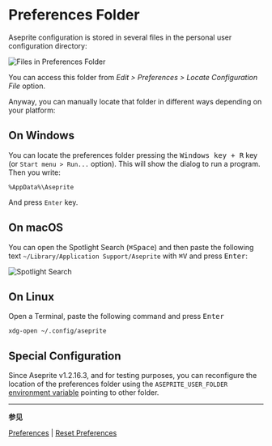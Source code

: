 # Preferences Folder

Aseprite configuration is stored in several files in the personal user
configuration directory:

![Files in Preferences Folder](preferences/preffiles.png)

You can access this folder from _Edit > Preferences > Locate
Configuration File_ option.

Anyway, you can manually locate that folder in different ways
depending on your platform:

## On Windows

You can locate the preferences folder pressing the <kbd>Windows key + R</kbd>
key (or `Start menu > Run...` option). This will show the dialog to
run a program. Then you write:

    %AppData%\Aseprite

And press `Enter` key.

## On macOS

You can open the Spotlight Search (<kbd>⌘Space</kbd>) and then paste the following text
`~/Library/Application Support/Aseprite` with <kbd>⌘V</kbd> and press <kbd>Enter</kbd>:

![Spotlight Search](preferences/spotlight.png)

## On Linux

Open a Terminal, paste the following command and press <kbd>Enter</kbd>

    xdg-open ~/.config/aseprite

## Special Configuration

Since Aseprite v1.2.16.3, and for testing purposes, you can
reconfigure the location of the preferences folder using the
`ASEPRITE_USER_FOLDER` [environment variable](https://en.wikipedia.org/wiki/Environment_variable)
pointing to other folder.

---

**参见**

[Preferences](preferences.md) |
[Reset Preferences](reset-preferences.md)
